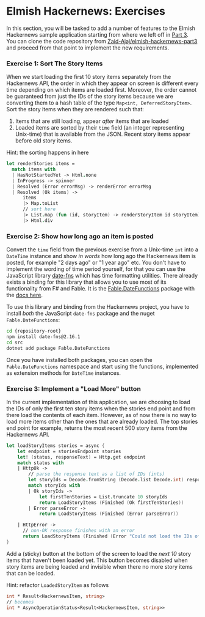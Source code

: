 # Elmish Hackernews: Exercises

In this section, you will be tasked to add a number of features to the Elmish Hackernews sample application starting from where we left off in [Part 3](elmish-hackernews-part3). You can clone the code repository from [Zaid-Ajaj/elmish-hackernews-part3](https://github.com/Zaid-Ajaj/elmish-hackernews-part3) and proceed from that point to implement the new requirements.

### Exercise 1: Sort The Story Items

When we start loading the first 10 story items separately from the Hackernews API, the order in which they appear on screen is different every time depending on which items are loaded first. Moreover, the order cannot be guaranteed from just the IDs of the story items because we are converting them to a hash table of the type `Map<int, DeferredStoryItem>`. Sort the story items when they are rendered such that:
 1. Items that are still loading, appear *after* items that are loaded
 2. Loaded items are sorted by their `time` field (an integer representing Unix-time) that is available from the JSON. Recent story items appear before old story items.

Hint: the sorting happens in here
```fsharp {highlight: [9]}
let renderStories items =
  match items with
  | HasNotStartedYet -> Html.none
  | InProgress -> spinner
  | Resolved (Error errorMsg) -> renderError errorMsg
  | Resolved (Ok items) ->
      items
      |> Map.toList
      // sort here
      |> List.map (fun (id, storyItem) -> renderStoryItem id storyItem)
      |> Html.div
```

### Exercise 2: Show how long ago an item is posted

Convert the `time` field from the previous exercise from a Unix-time `int` into a `DateTime` instance and show *in words* how long ago the Hackernews item is posted, for example "2 days ago" or "1 year ago" etc. You don't have to implement the wording of time period yourself, for that you can use the JavaScript library [date-fns](https://date-fns.org/) which has time formatting utilities. There already exists a binding for this library that allows you to use most of its functionality from F# and Fable. It is the [Fable.DateFunctions](https://github.com/Zaid-Ajaj/Fable.DateFunctions) package with the [docs here](https://zaid-ajaj.github.io/Fable.DateFunctions/).

To use this library and binding from the Hackernews project, you have to install *both* the JavaScript `date-fns` package and the nuget `Fable.DateFunctions`:
```bash
cd {repository-root}
npm install date-fns@2.16.1
cd src
dotnet add package Fable.DateFunctions
```
Once you have installed both packages, you can open the `Fable.DateFunctions` namespace and start using the functions, implemented as extension methods for `DateTime` instances.

### Exercise 3: Implement a "Load More" button

In the current implementation of this application, we are choosing to load the IDs of only the first ten story items when the stories end point and from there load the contents of each item. However, as of now there is no way to load more items other than the ones that are already loaded. The top stories end point for example, returns the most recent 500 story items from the Hackernews API.

```fsharp {highlight: [10]}
let loadStoryItems stories = async {
    let endpoint = storiesEndpoint stories
    let! (status, responseText) = Http.get endpoint
    match status with
    | HttpOk ->
        // parse the response text as a list of IDs (ints)
        let storyIds = Decode.fromString (Decode.list Decode.int) responseText
        match storyIds with
        | Ok storyIds ->
            let firstTenStories = List.truncate 10 storyIds
            return LoadStoryItems (Finished (Ok firstTenStories))
        | Error parseError ->
            return LoadStoryItems (Finished (Error parseError))

    | HttpError ->
      // non-OK response finishes with an error
      return LoadStoryItems (Finished (Error "Could not load the IDs of the story items."))
}
```

Add a (sticky) button at the bottom of the screen to load the *next 10* story items that haven't been loaded yet. This button becomes disabled when story items are being loaded and invisible when there no more story items that can be loaded.

Hint: refactor `LoadedStoryItem` as follows
```fsharp
int * Result<HackernewsItem, string>
// becomes
int * AsyncOperationStatus<Result<HackernewsItem, string>>
```
